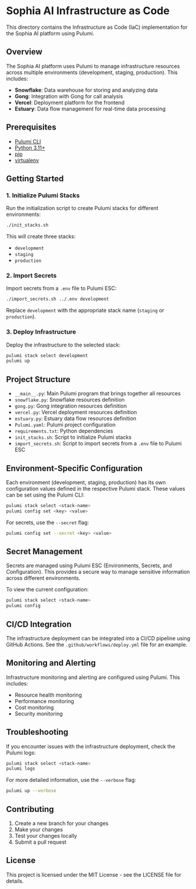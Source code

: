 # Sophia AI Infrastructure as Code

This directory contains the Infrastructure as Code (IaC) implementation for the Sophia AI platform using Pulumi.

## Overview

The Sophia AI platform uses Pulumi to manage infrastructure resources across multiple environments (development, staging, production). This includes:

- **Snowflake**: Data warehouse for storing and analyzing data
- **Gong**: Integration with Gong for call analysis
- **Vercel**: Deployment platform for the frontend
- **Estuary**: Data flow management for real-time data processing

## Prerequisites

- [Pulumi CLI](https://www.pulumi.com/docs/get-started/install/)
- [Python 3.11+](https://www.python.org/downloads/)
- [pip](https://pip.pypa.io/en/stable/installation/)
- [virtualenv](https://virtualenv.pypa.io/en/latest/installation.html)

## Getting Started

### 1. Initialize Pulumi Stacks

Run the initialization script to create Pulumi stacks for different environments:

```bash
./init_stacks.sh
```

This will create three stacks:
- `development`
- `staging`
- `production`

### 2. Import Secrets

Import secrets from a `.env` file to Pulumi ESC:

```bash
./import_secrets.sh ../.env development
```

Replace `development` with the appropriate stack name (`staging` or `production`).

### 3. Deploy Infrastructure

Deploy the infrastructure to the selected stack:

```bash
pulumi stack select development
pulumi up
```

## Project Structure

- `__main__.py`: Main Pulumi program that brings together all resources
- `snowflake.py`: Snowflake resources definition
- `gong.py`: Gong integration resources definition
- `vercel.py`: Vercel deployment resources definition
- `estuary.py`: Estuary data flow resources definition
- `Pulumi.yaml`: Pulumi project configuration
- `requirements.txt`: Python dependencies
- `init_stacks.sh`: Script to initialize Pulumi stacks
- `import_secrets.sh`: Script to import secrets from a `.env` file to Pulumi ESC

## Environment-Specific Configuration

Each environment (development, staging, production) has its own configuration values defined in the respective Pulumi stack. These values can be set using the Pulumi CLI:

```bash
pulumi stack select <stack-name>
pulumi config set <key> <value>
```

For secrets, use the `--secret` flag:

```bash
pulumi config set --secret <key> <value>
```

## Secret Management

Secrets are managed using Pulumi ESC (Environments, Secrets, and Configuration). This provides a secure way to manage sensitive information across different environments.

To view the current configuration:

```bash
pulumi stack select <stack-name>
pulumi config
```

## CI/CD Integration

The infrastructure deployment can be integrated into a CI/CD pipeline using GitHub Actions. See the `.github/workflows/deploy.yml` file for an example.

## Monitoring and Alerting

Infrastructure monitoring and alerting are configured using Pulumi. This includes:

- Resource health monitoring
- Performance monitoring
- Cost monitoring
- Security monitoring

## Troubleshooting

If you encounter issues with the infrastructure deployment, check the Pulumi logs:

```bash
pulumi stack select <stack-name>
pulumi logs
```

For more detailed information, use the `--verbose` flag:

```bash
pulumi up --verbose
```

## Contributing

1. Create a new branch for your changes
2. Make your changes
3. Test your changes locally
4. Submit a pull request

## License

This project is licensed under the MIT License - see the LICENSE file for details.
